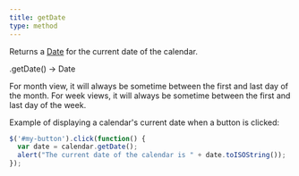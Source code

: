 ```yaml
---
title: getDate
type: method
---
```


Returns a [Date](date-object) for the current date of the calendar.

<div class='spec' markdown='1'>
.getDate() -> Date
</div>

For month view, it will always be sometime between the first and last day of the month. For week views, it will always be sometime between the first and last day of the week.

Example of displaying a calendar's current date when a button is clicked:

```js
$('#my-button').click(function() {
  var date = calendar.getDate();
  alert("The current date of the calendar is " + date.toISOString());
});
```
